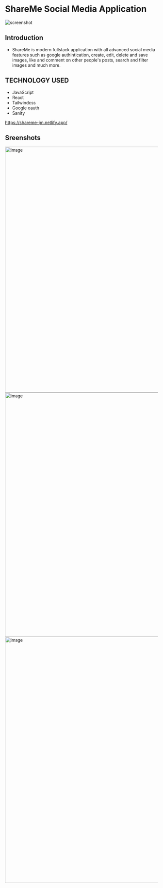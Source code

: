 # ShareMe Social Media Application
![screenshot](https://user-images.githubusercontent.com/86989396/210246540-12110ac6-690a-432e-a249-159fd709001e.jpg)

## Introduction
* ShareMe is modern fullstack application with all advanced social media features such as google authintication, create, edit, delete and save images, like and comment on other people's posts, search and filter images and much more.

## TECHNOLOGY USED
* JavaScript
* React
* Tailwindcss 
* Google oauth
* Sanity
<!-- * NPM packages: @sainity/client @sanity/image-url react-google-login react-icons react-loader-spinner react-masonry-css react-router-dom uuid -->

https://shareme-jm.netlify.app/

## Sreenshots
<img width="806" alt="image" src="https://user-images.githubusercontent.com/86989396/214466952-72775798-736c-4c58-8c76-094aef13aaaa.png">
<img width="801" alt="image" src="https://user-images.githubusercontent.com/86989396/214467116-99a91f5a-b001-4fc9-b61f-177650fa9924.png">
<img width="807" alt="image" src="https://user-images.githubusercontent.com/86989396/214467222-584acbab-2385-411b-a752-ccc0432a134a.png">




